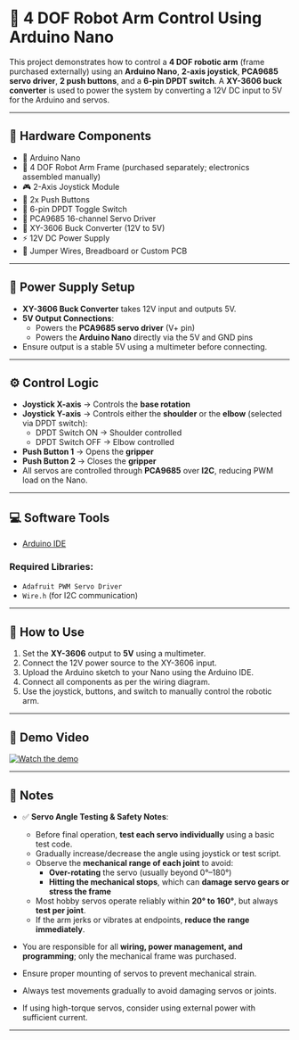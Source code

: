 # 🤖 4 DOF Robot Arm Control Using Arduino Nano

This project demonstrates how to control a **4 DOF robotic arm** (frame purchased externally) using an **Arduino Nano**, **2-axis joystick**, **PCA9685 servo driver**, **2 push buttons**, and a **6-pin DPDT switch**. A **XY-3606 buck converter** is used to power the system by converting a 12V DC input to 5V for the Arduino and servos.

---

## 🧰 Hardware Components

- 🧠 Arduino Nano  
- 🦿 4 DOF Robot Arm Frame (purchased separately; electronics assembled manually)  
- 🎮 2-Axis Joystick Module  
- 🔘 2x Push Buttons  
- 🔀 6-pin DPDT Toggle Switch  
- 🧰 PCA9685 16-channel Servo Driver  
- 🔋 XY-3606 Buck Converter (12V to 5V)  
- ⚡ 12V DC Power Supply  
- 🧵 Jumper Wires, Breadboard or Custom PCB  

---

## 🔌 Power Supply Setup

- **XY-3606 Buck Converter** takes 12V input and outputs 5V.
- **5V Output Connections**:
  - Powers the **PCA9685 servo driver** (V+ pin)
  - Powers the **Arduino Nano** directly via the 5V and GND pins
- Ensure output is a stable 5V using a multimeter before connecting.

---

## ⚙️ Control Logic

- **Joystick X-axis** → Controls the **base rotation**
- **Joystick Y-axis** → Controls either the **shoulder** or the **elbow** (selected via DPDT switch):
  - DPDT Switch ON → Shoulder controlled
  - DPDT Switch OFF → Elbow controlled
- **Push Button 1** → Opens the **gripper**
- **Push Button 2** → Closes the **gripper**
- All servos are controlled through **PCA9685** over **I2C**, reducing PWM load on the Nano.

---

## 💻 Software Tools

- [Arduino IDE](https://www.arduino.cc/en/software)

### Required Libraries:

- `Adafruit PWM Servo Driver`  
- `Wire.h` (for I2C communication)

---


## 🔧 How to Use

1. Set the **XY-3606** output to **5V** using a multimeter.
2. Connect the 12V power source to the XY-3606 input.
3. Upload the Arduino sketch to your Nano using the Arduino IDE.
4. Connect all components as per the wiring diagram.
5. Use the joystick, buttons, and switch to manually control the robotic arm.

---

## 🎥 Demo Video

[![Watch the demo](https://img.youtube.com/vi/rfESmiidwMw/0.jpg)](https://www.youtube.com/watch?v=rfESmiidwMw)


---

## 📌 Notes

- ✅ **Servo Angle Testing & Safety Notes**:
  - Before final operation, **test each servo individually** using a basic test code.
  - Gradually increase/decrease the angle using joystick or test script.
  - Observe the **mechanical range of each joint** to avoid:
    - **Over-rotating** the servo (usually beyond 0°–180°)
    - **Hitting the mechanical stops**, which can **damage servo gears or stress the frame**
  - Most hobby servos operate reliably within **20° to 160°**, but always **test per joint**.
  - If the arm jerks or vibrates at endpoints, **reduce the range immediately**.

- You are responsible for all **wiring, power management, and programming**; only the mechanical frame was purchased.
- Ensure proper mounting of servos to prevent mechanical strain.
- Always test movements gradually to avoid damaging servos or joints.
- If using high-torque servos, consider using external power with sufficient current.

---

